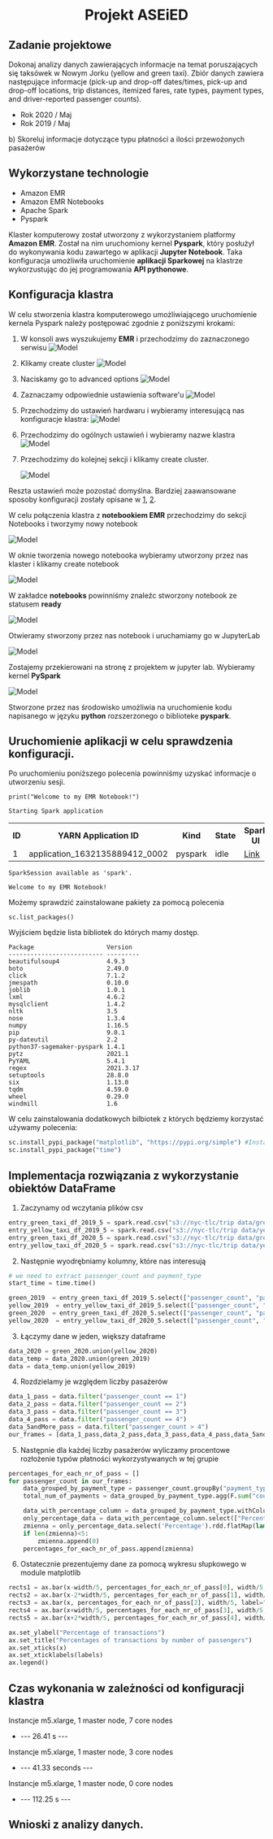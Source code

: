 # <center>**Projekt ASEiED**</center>
 ## Zadanie projektowe
 Dokonaj analizy danych zawierających informacje na temat poruszających się taksówek w Nowym Jorku (yellow and green taxi). Zbiór danych zawiera następujące informacje (pick-up and drop-off dates/times, pick-up and drop-off locations, trip distances, itemized fares, rate types, payment types, and driver-reported passenger counts).

 * Rok 2020 / Maj
 * Rok 2019 / Maj

 b) Skoreluj informacje dotyczące typu płatności a ilości przewożonych pasażerów 

 ## Wykorzystane technologie

* Amazon EMR
* Amazon EMR Notebooks
* Apache Spark
* Pyspark

Klaster komputerowy został utworzony z wykorzystaniem platformy **Amazon EMR**. Został na nim uruchomiony kernel **Pyspark**, który posłużył do wykonywania kodu zawartego w aplikacji **Jupyter Notebook**. Taka konfiguracja umożliwiła uruchomienie **aplikacji Sparkowej** na klastrze wykorzustując do jej programowania **API pythonowe**.  

 ## Konfiguracja klastra

 W celu stworzenia klastra komputerowego umożliwiającego uruchomienie kernela Pyspark należy postępować zgodnie z poniższymi krokami:
1. W konsoli aws wyszukujemy **EMR** i przechodzimy do zaznaczonego serwisu
   ![Model](./zdjecia/emr.png)
2. Klikamy create cluster
    ![Model](./zdjecia/create.png)
3. Naciskamy go to advanced options
   ![Model](./zdjecia/advanced.png)
4. Zaznaczamy odpowiednie ustawienia software'u
   ![Model](./zdjecia/apps.png)
5. Przechodzimy do ustawień hardwaru i wybieramy interesującą nas konfiguracje klastra:
   ![Model](./zdjecia/nodes.png)
6. Przechodzimy do ogólnych ustawień i wybieramy nazwe klastra
   ![Model](./zdjecia/name.png)
7. Przechodzimy do kolejnej sekcji i klikamy create cluster.

   ![Model](./zdjecia/createcluster.png)

Reszta ustawień może pozostać domyślna. Bardziej zaawansowane sposoby konfiguracji zostały opisane w [1], [2].

W celu połączenia klastra z **notebookiem EMR** przechodzimy do sekcji Notebooks i tworzymy nowy notebook

![Model](./zdjecia/notebooks.png)

W oknie tworzenia nowego notebooka wybieramy utworzony przez nas klaster i klikamy create notebook 

![Model](./zdjecia/createnote.png)

W zakładce **notebooks** powinniśmy znaleźc stworzony notebook ze statusem **ready**

![Model](./zdjecia/notebook_created.png)

Otwieramy stworzony przez nas notebook i uruchamiamy go w JupyterLab

![Model](./zdjecia/notebook_open.png)

Zostajemy przekierowani na stronę z projektem w jupyter lab. Wybieramy kernel **PySpark**

![Model](./zdjecia/kernel.png) 

Stworzone przez nas środowisko umożliwia na uruchomienie kodu napisanego w języku **python** rozszerzonego o biblioteke **pyspark**. 

## Uruchomienie aplikacji w celu sprawdzenia konfiguracji.

Po uruchomieniu poniższego polecenia powinniśmy uzyskać informacje o utworzeniu sesji.
```pyspark
print("Welcome to my EMR Notebook!")
```
    Starting Spark application



<table>
<tr><th>ID</th><th>YARN Application ID</th><th>Kind</th><th>State</th><th>Spark UI</th><th>Driver log</th><th>Current session?</th></tr><tr><td>1</td><td>application_1632135889412_0002</td><td>pyspark</td><td>idle</td><td><a target="_blank" href="http://ip-172-31-23-195.ec2.internal:20888/proxy/application_1632135889412_0002/" class="emr-proxy-link" emr-resource="j-Z5ZR72BOWI4Q
" application-id="application_1632135889412_0002">Link</a></td><td><a target="_blank" href="http://ip-172-31-29-131.ec2.internal:8042/node/containerlogs/container_1632135889412_0002_01_000001/livy" >Link</a></td><td>✔</td></tr></table>

    SparkSession available as 'spark'.

    Welcome to my EMR Notebook!


Możemy sprawdzić zainstalowane pakiety za pomocą polecenia

```pyspark
sc.list_packages()
```

Wyjściem będzie lista bibliotek do których mamy dostęp.


    Package                    Version  
    -------------------------- ---------
    beautifulsoup4             4.9.3    
    boto                       2.49.0   
    click                      7.1.2    
    jmespath                   0.10.0   
    joblib                     1.0.1    
    lxml                       4.6.2    
    mysqlclient                1.4.2    
    nltk                       3.5      
    nose                       1.3.4    
    numpy                      1.16.5   
    pip                        9.0.1    
    py-dateutil                2.2      
    python37-sagemaker-pyspark 1.4.1    
    pytz                       2021.1   
    PyYAML                     5.4.1    
    regex                      2021.3.17
    setuptools                 28.8.0   
    six                        1.13.0   
    tqdm                       4.59.0   
    wheel                      0.29.0   
    windmill                   1.6

W celu zainstalowania dodatkowych bilbiotek z których będziemy korzystać używamy polecenia:
```python
sc.install_pypi_package("matplotlib", "https://pypi.org/simple") #Install matplotlib from given PyPI repository
sc.install_pypi_package("time")
```

## Implementacja rozwiązania z wykorzystanie obiektów DataFrame

1. Zaczynamy od wczytania plików csv 
```python
entry_green_taxi_df_2019_5 = spark.read.csv("s3://nyc-tlc/trip data/green_tripdata_2019-05.csv", header=True, inferSchema=True)
entry_yellow_taxi_df_2019_5 = spark.read.csv("s3://nyc-tlc/trip data/yellow_tripdata_2019-05.csv", header=True, inferSchema=True)
entry_green_taxi_df_2020_5 = spark.read.csv("s3://nyc-tlc/trip data/green_tripdata_2020-05.csv", header=True, inferSchema=True)
entry_yellow_taxi_df_2020_5 = spark.read.csv("s3://nyc-tlc/trip data/yellow_tripdata_2020-05.csv", header=True, inferSchema=True)
```

2. Następnie wyodrębniamy kolumny, które nas interesują
```python
# we need to extract passenger_count and payment_type
start_time = time.time()

green_2019  = entry_green_taxi_df_2019_5.select(["passenger_count", "payment_type"])
yellow_2019  = entry_yellow_taxi_df_2019_5.select(["passenger_count", "payment_type"])
green_2020  = entry_green_taxi_df_2020_5.select(["passenger_count", "payment_type"])
yellow_2020  = entry_yellow_taxi_df_2020_5.select(["passenger_count", "payment_type"])
```
3. Łączymy dane w jeden, większy dataframe</br>
```python
data_2020 = green_2020.union(yellow_2020)
data_temp = data_2020.union(green_2019)
data = data_temp.union(yellow_2019)
```

4. Rozdzielamy je względem liczby pasażerów
```python
data_1_pass = data.filter("passenger_count == 1")
data_2_pass = data.filter("passenger_count == 2")
data_3_pass = data.filter("passenger_count == 3")
data_4_pass = data.filter("passenger_count == 4")
data_5andMore_pass = data.filter("passenger_count > 4")
our_frames = [data_1_pass,data_2_pass,data_3_pass,data_4_pass,data_5andMore_pass]
```
5. Następnie dla każdej liczby pasażerów wyliczamy procentowe rozłożenie typów płatności wykorzystywanych w tej grupie
```python
percentages_for_each_nr_of_pass = []
for passenger_count in our_frames:
    data_grouped_by_payment_type = passenger_count.groupBy("payment_type").count().sort("payment_type")
    total_num_of_payments = data_grouped_by_payment_type.agg(F.sum("count")).collect()[0][0]

    data_with_percentage_column = data_grouped_by_payment_type.withColumn('Percentage', (100*data_grouped_by_payment_type['count'] / float(total_num_of_payments)))
    only_percentage_data = data_with_percentage_column.select(["Percentage"])
    zmienna = only_percentage_data.select('Percentage').rdd.flatMap(lambda x: x).collect()
    if len(zmienna)<5:
        zmienna.append(0)
    percentages_for_each_nr_of_pass.append(zmienna)
```

6. Ostatecznie prezentujemy dane za pomocą wykresu słupkowego w module matplotlib
```python
rects1 = ax.bar(x-width/5, percentages_for_each_nr_of_pass[0], width/5, label="1 passenger")
rects2 = ax.bar(x-2*width/5, percentages_for_each_nr_of_pass[1], width/5, label="2 passengers")
rects3 = ax.bar(x, percentages_for_each_nr_of_pass[2], width/5, label="3 passengers")
rects4 = ax.bar(x+width/5, percentages_for_each_nr_of_pass[3], width/5, label="4 passengers")
rects5 = ax.bar(x+2*width/5, percentages_for_each_nr_of_pass[4], width/5, label="5 or more")

ax.set_ylabel("Percentage of transactions")
ax.set_title("Percentages of transactions by number of passengers")
ax.set_xticks(x)
ax.set_xticklabels(labels)
ax.legend()
```
## Czas wykonania w zależności od konfiguracji klastra

Instancje m5.xlarge, 1 master node, 7 core nodes
*   --- 26.41 s ---
  
Instancje m5.xlarge, 1 master node, 3 core nodes
*   --- 41.33 seconds ---
  
Instancje m5.xlarge, 1 master node, 0 core nodes
*   --- 112.25 s ---


## Wnioski z analizy danych. 

[1]: <https://towardsdatascience.com/how-to-set-up-a-cost-effective-aws-emr-cluster-and-jupyter-notebooks-for-sparksql-552360ffd4bc>
[2]: <https://docs.aws.amazon.com/emr/latest/ManagementGuide/emr-managed-notebooks-considerations.html>
